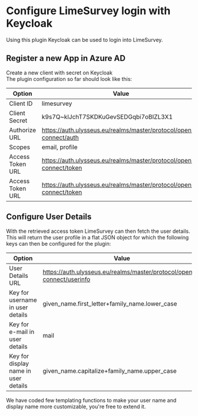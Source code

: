 # Configure LimeSurvey login with Keycloak

Using this plugin Keycloak can be used to login into LimeSurvey.

## Register a new App in Azure AD

Create a new client with secret on Keycloak  
The plugin configuration so far should look like this:

| Option           | Value                                                                |
|------------------|----------------------------------------------------------------------|
| Client ID        | limesurvey                                                           |
| Client Secret    | k9s7Q~klJchT7SKDKuGevSEDGqbi7oBIZL3X1                                |
| Authorize URL    | https://auth.ulysseus.eu/realms/master/protocol/openid-connect/auth  |
| Scopes           | email, profile                                                       |
| Access Token URL | https://auth.ulysseus.eu/realms/master/protocol/openid-connect/token |
| Access Token URL | https://auth.ulysseus.eu/realms/master/protocol/openid-connect/token |

## Configure User Details

With the retrieved access token LimeSurvey can then fetch the user details.
This will return the user profile in a flat JSON object for which the following keys
can then be configured for the plugin:


| Option                               | Value                                                                 |
|--------------------------------------|-----------------------------------------------------------------------|
| User Details URL                     | https://auth.ulysseus.eu/realms/master/protocol/openid-connect/userinfo |
| Key for username in user details     | given_name.first_letter+family_name.lower_case                        |
| Key for e-mail in user details       | mail                                                                  |
| Key for display name in user details | given_name.capitalize+family_name.upper_case                        |

We have coded few templating functions to make your user name and display name more customizable, you're free to extend it.
